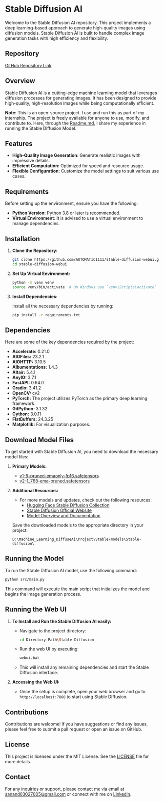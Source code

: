 # Stable Diffusion AI

Welcome to the Stable Diffusion AI repository. This project implements a deep learning-based approach to generate high-quality images using diffusion models. Stable Diffusion AI is built to handle complex image generation tasks with high efficiency and flexibility.

## Repository

[GitHub Repository Link](https://github.com/AUTOMATIC1111/stable-diffusion-webui)

## Overview

Stable Diffusion AI is a cutting-edge machine learning model that leverages diffusion processes for generating images. It has been designed to provide high-quality, high-resolution images while being computationally efficient.

**Note:** This is an open-source project. I use and run this as part of my internship. The project is freely available for anyone to use, modify, and contribute to. Here, through the [Readme.md](https://github.com/a1n13a1n13d4/Repo4.ANAND.Stable_Diffusion/edit/main/README.md), I share my experience in running the Stable Diffusion Model.

## Features

- **High-Quality Image Generation:** Generate realistic images with impressive details.
- **Efficient Computation:** Optimized for speed and resource usage.
- **Flexible Configuration:** Customize the model settings to suit various use cases.

## Requirements

Before setting up the environment, ensure you have the following:

- **Python Version:** Python 3.8 or later is recommended.
- **Virtual Environment:** It is advised to use a virtual environment to manage dependencies.

## Installation

1. **Clone the Repository:**

   ```bash
   git clone https://github.com/AUTOMATIC1111/stable-diffusion-webui.git
   cd stable-diffusion-webui
   ```

2. **Set Up Virtual Environment:**

   ```bash
   python -m venv venv
   source venv/bin/activate  # On Windows use `venv\Scripts\activate`
   ```

3. **Install Dependencies:**

   Install all the necessary dependencies by running:

   ```bash
   pip install -r requirements.txt
   ```

## Dependencies

Here are some of the key dependencies required by the project:

- **Accelerate:** 0.21.0
- **AIOFiles:** 23.2.1
- **AIOHTTP:** 3.10.5
- **Albumentations:** 1.4.3
- **Altair:** 5.4.1
- **AnyIO:** 3.7.1
- **FastAPI:** 0.94.0
- **Gradio:** 3.41.2
- **OpenCV:** cv2
- **PyTorch:** The project utilizes PyTorch as the primary deep learning framework.
- **GitPython:** 3.1.32
- **Cython:** 3.0.11
- **FlatBuffers:** 24.3.25
- **Matplotlib:** For visualization purposes.

## Download Model Files

To get started with Stable Diffusion AI, you need to download the necessary model files:

1. **Primary Models:**
   - [v1-5-pruned-emaonly-fp16.safetensors](https://huggingface.co/CompVis/stable-diffusion-v-1-4-original)
   - [v2-1_768-ema-pruned.safetensors](https://huggingface.co/stabilityai/stable-diffusion-2-1)

2. **Additional Resources:**
   - For more models and updates, check out the following resources:
     - [Hugging Face Stable Diffusion Collection](https://huggingface.co/CompVis)
     - [Stable Diffusion Official Website](https://stability.ai/stable-diffusion)
     - [Model Overview and Documentation](https://stability.ai/research/stable-diffusion-models)

   Save the downloaded models to the appropriate directory in your project:

   ```text
   D:\Machine_Learning_DiffuseAi\Project\Stable\models\Stable-diffusion\
   ```

## Running the Model

To run the Stable Diffusion AI model, use the following command:

```bash
python src/main.py
```

This command will execute the main script that initializes the model and begins the image generation process.

## Running the Web UI

1. **To Install and Run the Stable Diffusion AI easily:**
   - Navigate to the project directory:
     ```bash
     cd Directory Path\Stable-Diffusion
     ```
   - Run the web UI by executing:
     ```bash
     webui.bat
     ```
   - This will install any remaining dependencies and start the Stable Diffusion interface.

2. **Accessing the Web UI:**
   - Once the setup is complete, open your web browser and go to `http://localhost:7860` to start using Stable Diffusion.

## Contributions

Contributions are welcome! If you have suggestions or find any issues, please feel free to submit a pull request or open an issue on GitHub.

## License

This project is licensed under the MIT License. See the [LICENSE](LICENSE) file for more details.

## Contact

For any inquiries or support, please contact me via email at [sanand03027005@gmail.com](mailto:sanand03027005@gmail.com?subject=Enquiry%20about%20Running%20Stable%20Diffusion%20AI) or connect with me on [LinkedIn](https://www.linkedin.com/in/anands37/).

